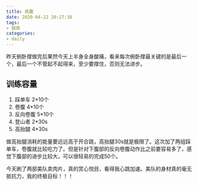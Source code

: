 ```yaml
---
title: 练腹
date: 2020-04-22 20:27:38
tags:
- 锻炼
categories:
- daily
---
```


昨天俯卧撑做完后果然今天上半身全身酸痛，看来每次俯卧撑最关键的是最后一个，最后一个不管起不起得来，至少要撑住，否则无法进步。

## 训练容量

1. 踩单车 2*10个
2. 卷腹 4*10个
3. 反向卷腹 5*10个
4. 登山者 2*30s
5. 高抬腿 4*30s

做高抬腿消耗的能量要远远高于开合跳，高抬腿30s就是极限了。这次加了两组踩单车，卷腹就比较吃力了。但是针对下腹部的反向卷腹动作比之前要容易多了，感觉下腹部的进步比较大，可以很轻易的完成50个。

今天刷了两部美队卖肉片，真的赏心悦目，看得我心跳加速。美队的身材真的毫无抵抗力，我的终极目标！！！
